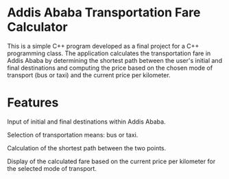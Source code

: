 # Addis Ababa Transportation Fare Calculator
This is a simple C++ program developed as a final project for a C++ programming class. The application calculates the transportation fare in Addis Ababa by determining the shortest path between the user's initial and final destinations and computing the price based on the chosen mode of transport (bus or taxi) and the current price per kilometer.

# Features
Input of initial and final destinations within Addis Ababa.

Selection of transportation means: bus or taxi.

Calculation of the shortest path between the two points.

Display of the calculated fare based on the current price per kilometer for the selected mode of transport.